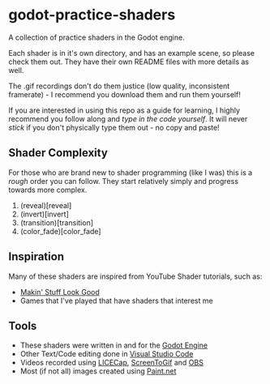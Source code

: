 # godot-practice-shaders
A collection of practice shaders in the Godot engine.

Each shader is in it's own directory, and has an example scene, so please check them out. They have their own README files with more details as well.

The .gif recordings don't do them justice (low quality, inconsistent framerate) - I recommend you download them and run them yourself!

If you are interested in using this repo as a guide for learning, I highly recommend you follow along and _type in the code yourself_. It will never *stick* if you don't physically type them out - no copy and paste!

## Shader Complexity
For those who are brand new to shader programming (like I was) this is a _rough_ order you can follow. They start relatively simply and progress towards more complex.

1. (reveal)[reveal]
1. (invert)[invert]
1. (transition)[transition]
1. (color_fade)[color_fade]

## Inspiration
Many of these shaders are inspired from YouTube Shader tutorials, such as:
* [Makin' Stuff Look Good](https://www.youtube.com/channel/UCEklP9iLcpExB8vp_fWQseg)
* Games that I've played that have shaders that interest me

## Tools
* These shaders were written in and for the [Godot Engine](https://godotengine.org/)
* Other Text/Code editing done in [Visual Studio Code](https://code.visualstudio.com)
* Videos recorded using [LICECap](https://www.cockos.com/licecap/), [ScreenToGif](http://www.screentogif.com/) and [OBS](https://obsproject.com/)
* Most (if not all) images created using [Paint.net](https://www.getpaint.net/)
